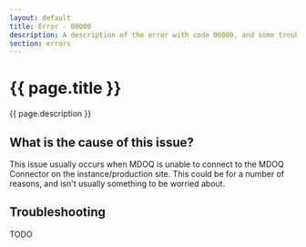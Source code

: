 ```yaml
---
layout: default
title: Error - 00000
description: A description of the error with code 00000, and some trouble shooting steps.
section: errors
---
```


# {{ page.title }}
{{ page.description }}

## What is the cause of this issue?
This issue usually occurs when MDOQ is unable to connect to the MDOQ Connector on the instance/production site. This could be for a number of reasons, and isn't usually something to be worried about.

## Troubleshooting
TODO